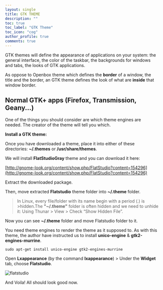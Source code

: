 ```yaml
---
layout: single
title: GTK THEME
description: ""
toc: true
toc_label: "GTK Theme"
toc_icon: "cog"
author_profile: true
comments: true
---
```


GTK themes will define the appearance of applications on your system: the general interface, the color of the taskbar, the backgrounds for windows and tabs, the looks of GTK applications.

As oppose to Openbox theme which defines the **border** of a window, the title and the border, an GTK theme defines the look of what are **inside** that window border.

## Normal GTK+ apps (Firefox, Transmission, Geany...)

One of the things you should consider are which theme engines are needed. The creator of the theme will tell you which.

**Install a GTK theme:**

Once you have downloaded a theme, place it into either of these directories: **~/.themes** or **/usr/share/themes**.

We will install **FlatStudioGray** theme and you can download it here:

[http://gnome-look.org/content/show.php/FlatStudio?content=154296](http://gnome-look.org/content/show.php/FlatStudio?content=154296)

Extract the downloaded package.

Then, move extracted **Flatstudio** theme folder into **~/.theme** folder.

 >In Linux, every file/folder with its name begin with a period (.) is >hidden.The **"~/.theme"** folder is often hidden and we need to unhide it: Using Thunar > View > Check “Show Hidden File”.

Now you can see **~/.theme** folder and move Flatstudio folder to it.

You need theme engines to render the theme as it supposed to. As with this theme, the author have instructed us to install **unico-engine** & **gtk2-engines-murrine**.

```
sudo apt-get install unico-engine gtk2-engines-murrine
````
Open **Lxappearance** (by the command **lxappearance**) > Under the **Widget** tab, choose **Flatstudio**.

![flatstudio]({{site.baseurl}}/images/flatstudio.jpg)

And Voila! All should look good now.
